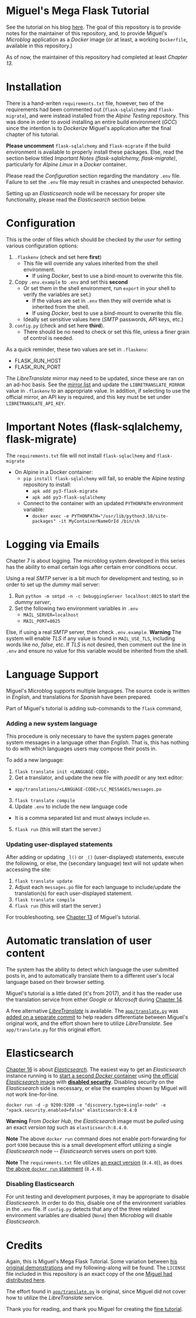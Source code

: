 # Miguel's Mega Flask Tutorial
See the tutorial on his blog [here](https://blog.miguelgrinberg.com/post/the-flask-mega-tutorial-part-i-hello-world).  The goal of this repository is to provide notes for the maintainer of this repository, and, to provide Miguel's *Microblog* application as a *Docker* image (or at least, a working `Dockerfile`, available in this repository.)

As of now, the maintainer of this repository had completed at least *Chapter 13*.

# Installation
There is a hand-writen `requirements.txt` file, however, two of the requirements had been commented out (`flask-sqlalchemy` and `flask-migrate`), and were instead installed from the *Alpine* *Testing* repository.  This was done in order to avoid installing an entire build environment (*GCC*) since the intention is to *Dockerize* Miguel's application after the final chapter of his tutorial.

**Please uncomment** `flask-sqlalchemy` and `flask-migrate` if the build environment is available to properly install these packages.  Else, read the section below titled *Important Notes (flask-sqlalchemy, flask-migrate)*, particularly for *Alpine Linux* in a *Docker* container.

Please read the *Configuration* section regarding the mandatory `.env` file.  Failure to set the `.env` file may result in crashes and unexpected behavior.

Setting up an *Elasticsearch* node will be necessary for proper site functionality, please read the *Elasticsearch* section below.

# Configuration
This is the order of files which should be checked by *the user* for setting various configuration options:
1. `.flaskenv` (check and set here **first**)
	- This file will override any values inherited from the shell environment.
		- If using *Docker*, best to use a bind-mount to overwrite this file.
2. Copy `.env.example` to `.env` and set this **second** 
	* Or set them in the shell environment, run `export` in your shell to verify the variables are set.)
		- If the values are set in `.env` then they will override what is inherited from the shell.
		- If using *Docker*, best to use a bind-mount to overwrite this file.
	- Ideally set sensitive values here (*SMTP* passwords, *API* keys, etc.)
3. `config.py` (check and set here **third**).
	- There should be no need to check or set this file, unless a finer grain of control is needed.

As a quick reminder, these two values are set in `.flaskenv`:
- FLASK_RUN_HOST
- FLASK_RUN_PORT

The *LibreTranslate* mirror may need to be updated, since these are ran on an ad-hoc basis.  See the [mirror list](https://github.com/LibreTranslate/LibreTranslate#mirrors) and update the `LIBRETRANSLATE_MIRROR` value in `.flaskenv` to an appropriate value.  In addition, if selecting to use the official mirror, an API key is required, and this key must be set under `LIBRETRANSLATE_API_KEY`.

# Important Notes (flask-sqlalchemy, flask-migrate)
The `requirements.txt` file will not install `flask-sqlaclhemy` and `flask-migrate`
- On Alpine in a Docker container:
	- `pip install flask-sqlalchemy` will fail, so enable the Alpine *testing* repository to install:
		- `apk add py3-flask-migrate`
		- `apk add py3-flask-sqlalchemy`
	- Connect to the container with an updated `PYTHONPATH` environment variable:
		- `docker exec -e PYTHONPATH="/usr/lib/python3.10/site-packages" -it MyContainerNameOrId /bin/sh`

# Logging via Emails
Chapter 7 is about logging.  The microblog system developed in this series has the ability to email certain logs after certain error conditions occur.  

Using a real *SMTP* server is a bit much for development and testing, so in order to set up the *dummy* mail server:

1. Run `python -m smtpd -n -c DebuggingServer localhost:8025` to start the *dummy server*,
2. Set the following two environment variables in `.env`
	- `MAIL_SERVER=localhost`
	- `MAIL_PORT=8025`

Else, if using a real *SMTP* server, then check `.env.example`.  **Warning** The system will enable *TLS* if any value is found in `MAIL_USE_TLS`, including words like *no*, *false*, etc.  If *TLS* is not desired, then comment out the line in `.env` and ensure no value for this variable would be inherited from the shell.

# Language Support
Miguel's Microblog supports multiple languages.  The source code is written in *English*, and translations for *Spanish* have been prepared. 

Part of Miguel's tutorial is adding sub-commands to the `flask` command, 

### Adding a new system language
This procedure is only necessary to have the system pages generate system messages in a language other than *English*.  That is, this has nothing to do with which languages users may compose their posts in.

To add a new language:
1. `flask translate init <LANGUAGE-CODE>`
2. Get a translator, and update the new file with *poedit* or any text editor:
- `app/translations/<LANGUAGE-CODE>/LC_MESSAGES/messages.po`
3. `flask translate compile`
4. Update `.env` to include the new language code
- It is a comma separated list and must always include `en`. 
5. `flask run` (this will start the server.)

### Updating user-displayed statements
After adding or updating `_l()` or `_()` (user-displayed) statements, execute the following, or else, the (secondary language) text will not update when accessing the site:
1. `flask translate update`
2. Adjust each `messages.po` file for each language to include/update the translation(s) for each user-displayed statement.
3. `flask translate compile`
4. `flask run` (this will start the server.)

For troubleshooting, see [Chapter 13](https://blog.miguelgrinberg.com/post/the-flask-mega-tutorial-part-xiii-i18n-and-l10n) of Miguel's tutorial.

# Automatic translation of user content
The system has the ability to detect which language the user submitted posts in, and to automatically translate them to a different user's local language based on their browser setting.

Miguel's tutorial is a little dated (it's from 2017), and it has the reader use the translation service from either *Google* or *Microsoft* during [Chapter 14](https://blog.miguelgrinberg.com/post/the-flask-mega-tutorial-part-xiv-ajax).  

A free alternative [*LibreTranslate*](https://libretranslate.com/) is available.  The [`app/translate.py`](https://github.com/ultasun/miguel_mega_flask/blob/master/app/translate.py) was [added on a separate commit](https://github.com/ultasun/miguel_mega_flask/commit/84f92299301743c7f827cdbd221a3e5f2c8a24ff) to help readers differentiate between Miguel's original work, and the effort shown here to utilize *LibreTranslate*.  See `app/translate.py` for this original effort.

# Elasticsearch
[Chapter 16](https://blog.miguelgrinberg.com/post/the-flask-mega-tutorial-part-xvi-full-text-search) is about [*Elasticsearch*](https://www.elastic.co).  The easiest way to get an *Elasticsearch* instance running is to [start a second *Docker* container](https://www.elastic.co/guide/en/elasticsearch/reference/current/run-elasticsearch-locally.html) using [the official *Elasticsearch* image](https://hub.docker.com/_/elasticsearch) with [**disabled security**](https://stackoverflow.com/a/47035057).  Disabling security on the *Elasticsearch* side is necessary, or else the examples shown by Miguel will not work line-for-line.

`docker run -d -p 9200:9200 -e "discovery.type=single-node" -e "xpack.security.enabled=false" elasticsearch:8.4.0`

**Warning** From *Docker Hub*, the *Elasticsearch* image must be *pulled* using an exact *version tag* such as `elasticsearch:8.4.0`. 

**Note** The above `docker run` command does not enable port-forwarding for port `9300` because this is a small development effort utilizing a single *Elasticsearch* node -- *Elasticsearch* serves users on port `9200`. 

**Note** The `requirements.txt` file utilizes [an exact version](https://pypi.org/project/elasticsearch/8.4.0/) (`8.4.0`)), as does [the above `docker run` statement](https://hub.docker.com/layers/library/elasticsearch/8.4.0/images/sha256-f919f9d97aa008faad8669135357bd5de5c3f59cc42c410027f3b18c8adf0419) (`8.4.0`).

### Disabling Elasticsearch
For unit testing and development purposes, it may be appropriate to disable *Elasticsearch*.  In order to do this, disable one of the environment variables in the `.env` file.  If `config.py` detects that any of the three related environment variables are disabled (`None`) then *Microblog* will disable *Elasticsearch*.

# Credits
Again, this is Miguel's Mega Flask Tutorial.  Some variation between [his original demonstrations](https://github.com/miguelgrinberg/microblog) and my following-along will be found.  The `LICENSE` file included in this repository is an exact copy of the one [Miguel had distributed here](https://raw.githubusercontent.com/miguelgrinberg/microblog/v0.13/LICENSE).

The effort found in [`app/translate.py`](https://github.com/ultasun/miguel_mega_flask/blob/master/app/translate.py) is original, since Miguel did not cover how to utilize the *LibreTranslate* service.

Thank you for reading, and thank you Miguel for creating the [fine tutorial](https://blog.miguelgrinberg.com/post/the-flask-mega-tutorial-part-i-hello-world). 


